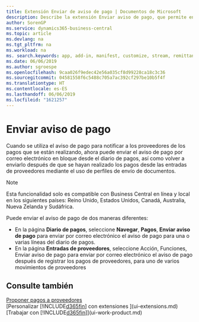 ```yaml
---
title: Extensión Enviar de aviso de pago | Documentos de Microsoft
description: Describe la extensión Enviar aviso de pago, que permite enviar por correo electrónico y reenviar el aviso de pago desde el diario de pagos y los movimientos de proveedores.
author: SorenGP
ms.service: dynamics365-business-central
ms.topic: article
ms.devlang: na
ms.tgt_pltfrm: na
ms.workload: na
ms. search.keywords: app, add-in, manifest, customize, stream, remittance, advice
ms.date: 06/06/2019
ms.author: sgroespe
ms.openlocfilehash: 9caa026f9edec42e56a035cf8d99228ca18c3c36
ms.sourcegitcommit: 04581558f6c5488c705a7ac392cf297be10b5f4f
ms.translationtype: HT
ms.contentlocale: es-ES
ms.lasthandoff: 06/06/2019
ms.locfileid: "1621257"
---
```

# <a name="send-remittance-advice"></a>Enviar aviso de pago
Cuando se utiliza el aviso de pago para notificar a los proveedores de los pagos que se están realizando, ahora puede enviar el aviso de pago por correo electrónico en bloque desde el diario de pagos, así como volver a enviarlo después de que se hayan realizado los pagos desde las entradas de proveedores mediante el uso de perfiles de envío de documentos.

> [!NOTE]
> Esta funcionalidad solo es compatible con Business Central en línea y local en los siguientes países: Reino Unido, Estados Unidos, Canadá, Australia, Nueva Zelanda y Sudáfrica.  

Puede enviar el aviso de pago de dos maneras diferentes:

* En la página **Diario de pagos**, seleccione **Navegar**, **Pagos**, **Enviar aviso de pago** para enviar por correo electrónico el aviso de pago para una o varias líneas del diario de pagos.
* En la página **Entradas de proveedores**, seleccione Acción, Funciones, Enviar aviso de pago para enviar por correo electrónico el aviso de pago después de registrar los pagos de proveedores, para uno de varios movimientos de proveedores

## <a name="see-also"></a>Consulte también
[Proponer pagos a proveedores](payables-how-suggest-vendor-payments.md)  
[Personalizar [!INCLUDE[d365fin](includes/d365fin_md.md)] con extensiones ](ui-extensions.md)    
[Trabajar con [!INCLUDE[d365fin](includes/d365fin_md.md)]](ui-work-product.md)
